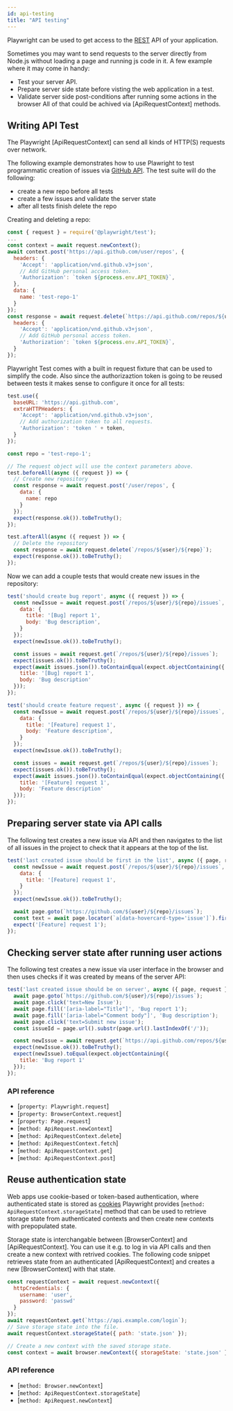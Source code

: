 ```yaml
---
id: api-testing
title: "API testing"
---
```


Playwright can be used to get access to the [REST](https://en.wikipedia.org/wiki/Representational_state_transfer) API of
your application.

Sometimes you may want to send requests to the server directly from Node.js without loading a page and running js code in it.
A few example where it may come in handy:
- Test your server API.
- Prepare server side state before visting the web application in a test.
- Validate server side post-conditions after running some actions in the browser
All of that could be achived via [ApiRequestContext] methods.

<!-- TOC -->

## Writing API Test

The Playwright [ApiRequestContext] can send all kinds of HTTP(S) requests over network.

The following example demonstrates how to use Plawright to test programmatic creation of
issues via [GitHub API](https://docs.github.com/en/rest). The test suite will do the following:
- create a new repo before all tests
- create a few issues and validate the server state
- after all tests finish delete the repo

Creating and deleting a repo:
```js
const { request } = require('@playwright/test');
...
const context = await request.newContext();
await context.post('https://api.github.com/user/repos', {
  headers: {
    'Accept': 'application/vnd.github.v3+json',
    // Add GitHub personal access token.
    'Authorization': `token ${process.env.API_TOKEN}`,
  },
  data: {
    name: 'test-repo-1'
  }
});
const response = await request.delete(`https://api.github.com/repos/${user}/test-repo-1`{
  headers: {
    'Accept': 'application/vnd.github.v3+json',
    // Add GitHub personal access token.
    'Authorization': `token ${process.env.API_TOKEN}`,
  }
});
```

Playwright Test comes with a built in request fixture that can be used to simplify the code. Also since
the authorizaztion token is going to be reused between tests it makes sense to configure it once for
all tests:

```js
test.use({
  baseURL: 'https://api.github.com',
  extraHTTPHeaders: {
    'Accept': 'application/vnd.github.v3+json',
    // Add authorization token to all requests.
    'Authorization': 'token ' + token,
  }
});

const repo = 'test-repo-1';

// The request object will use the context parameters above.
test.beforeAll(async ({ request }) => {
  // Create new repository
  const response = await request.post('/user/repos', {
    data: {
      name: repo
    }
  });
  expect(response.ok()).toBeTruthy();
});

test.afterAll(async ({ request }) => {
  // Delete the repository
  const response = await request.delete(`/repos/${user}/${repo}`);
  expect(response.ok()).toBeTruthy();
});
```

Now we can add a couple tests that would create new issues in the repository:
```js
test('should create bug report', async ({ request }) => {
  const newIssue = await request.post(`/repos/${user}/${repo}/issues`, {
    data: {
      title: '[Bug] report 1',
      body: 'Bug description',
    }
  });
  expect(newIssue.ok()).toBeTruthy();

  const issues = await request.get(`/repos/${user}/${repo}/issues`);
  expect(issues.ok()).toBeTruthy();
  expect(await issues.json()).toContainEqual(expect.objectContaining({
    title: '[Bug] report 1',
    body: 'Bug description'
  }));
});

test('should create feature request', async ({ request }) => {
  const newIssue = await request.post(`/repos/${user}/${repo}/issues`, {
    data: {
      title: '[Feature] request 1',
      body: 'Feature description',
    }
  });
  expect(newIssue.ok()).toBeTruthy();

  const issues = await request.get(`/repos/${user}/${repo}/issues`);
  expect(issues.ok()).toBeTruthy();
  expect(await issues.json()).toContainEqual(expect.objectContaining({
    title: '[Feature] request 1',
    body: 'Feature description'
  }));
});
```

## Preparing server state via API calls

The following test creates a new issue via API and then navigates to the list of all issues in the
project to check that it appears at the top of the list.

```js
test('last created issue should be first in the list', async ({ page, request }) => {
  const newIssue = await request.post(`/repos/${user}/${repo}/issues`, {
    data: {
      title: '[Feature] request 1',
    }
  });
  expect(newIssue.ok()).toBeTruthy();

  await page.goto(`https://github.com/${user}/${repo}/issues`);
  const text = await page.locator(`a[data-hovercard-type='issue']`).first().textContent()
  expect('[Feature] request 1');
});
```

## Checking server state after running user actions

The following test creates a new issue via user interface in the browser and then uses checks if
it was created by means of the server API:

```js
test('last created issue should be on server', async ({ page, request }) => {
  await page.goto(`https://github.com/${user}/${repo}/issues`);
  await page.click('text=New Issue');
  await page.fill('[aria-label="Title"]', 'Bug report 1');
  await page.fill('[aria-label="Comment body"]', 'Bug description');
  await page.click('text=Submit new issue');
  const issueId = page.url().substr(page.url().lastIndexOf('/'));

  const newIssue = await request.get(`https://api.github.com/repos/${user}/${repo}/issues/${issueId}`);
  expect(newIssue.ok()).toBeTruthy();
  expect(newIssue).toEqual(expect.objectContaining({
    title: 'Bug report 1'
  }));
});
```

### API reference
- [`property: Playwright.request`]
- [`property: BrowserContext.request`]
- [`property: Page.request`]
- [`method: ApiRequest.newContext`]
- [`method: ApiRequestContext.delete`]
- [`method: ApiRequestContext.fetch`]
- [`method: ApiRequestContext.get`]
- [`method: ApiRequestContext.post`]

## Reuse authentication state

Web apps use cookie-based or token-based authentication, where authenticated
state is stored as [cookies](https://developer.mozilla.org/en-US/docs/Web/HTTP/Cookies)
Playwright provides [`method: ApiRequestContext.storageState`] method that can be used to
retrieve storage state from authenticated contexts and then create new contexts with prepopulated state.

Storage state is interchangable between [BrowserContext] and [ApiRequestContext]. You can
use it e.g. to log in via API calls and then create a new context with retrived cookies.
The following code snippet retrieves state from an authenticated [ApiRequestContext] and
creates a new [BrowserContext] with that state.

```js
const requestContext = await request.newContext({
  httpCredentials: {
    username: 'user',
    password: 'passwd'
  }
});
await requestContext.get(`https://api.example.com/login`);
// Save storage state into the file.
await requestContext.storageState({ path: 'state.json' });

// Create a new context with the saved storage state.
const context = await browser.newContext({ storageState: 'state.json' });
```

### API reference
- [`method: Browser.newContext`]
- [`method: ApiRequestContext.storageState`]
- [`method: ApiRequest.newContext`]

